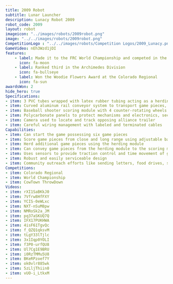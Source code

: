 ```yaml
---
title: 2009 Robot
subtitle: Lunar Launcher
description: Lunacy Robot 2009
robot_code: 2009
layout: robot
imageicon: "../images/robots/2009robot.png"
image: "../../images/robots/2009robot.png"
CompetitionLogo : "../../images/robots/Competition Logos/2009_Lunacy.png"
GameVideo: nEh3Wzd1jDI
features:
    - label: Made it to the FRC World Championship and competed in the Archimedes Division
      icon: fa-moon
    - label: Ranked third in the Archimedes Division
      icon: fa-bullseye
    - label: Won the Woodie Flowers Award at the Colorado Regional
      icon: fa-sun
awardsWon: 2
hide_hero: true
Specifications:
- item: 3 PVC tubes wrapped with latex rubber tubing acting as a herding module, driven by a high torque RS 545 motor and gearbox
- item: Curved aluminum rail conveyor system to transport game pieces, driven by a Globe motor through a jackshaft and #25 chain with 2.0" wide traction wheels (top wheel overdriven by 20%)
- item: Baseball shooter scoring module with 4 counter-rotating wheels to compress and shoot game pieces, made of waterjet-cut aluminum plates and driven by direct-drive CIM motors with adjustable wheels for close and long range scoring
- item: Polycarbonate panels to protect mechanisms and electronics, secured with Velcro
- item: Camera used to locate and track opposing alliance trailer
- item: Careful wiring management with labeled and terminated cables
Capabilities:
- item: Can start the game possessing six game pieces
- item: Score game pieces from close and long range using adjustable baseball shooter
- item: Herd additional game pieces using the herding module
- item: Can convey game pieces from the herding module to the scoring module via the curved rail conveyor
- item: Uses sensors to provide traction control and time movement of game pieces through the robot
- item: Robust and easily serviceable design
- item: Community outreach efforts like sending letters, food drives, summer camps, school presentations
Competitions:
- item: Colorado Regional
- item: World Championship
- item: CowTown ThrowDown
Videos:
- item: rXI1SaBKkJ0
- item: 7Vfrw8HfFXY
- item: YCIS-0eWLxc
- item: NXT-nSuM8pw
- item: NMRoSk2a_JM
- item: pq37aSKUQ7Q
- item: IFX17PUKHWA
- item: 4isF61TgvQc
- item: f_QZQ1qksvM
- item: tLgY33lTjlc
- item: 3x1Iqp0YOLI
- item: f3P0-urfQU8
- item: Ul7Cg1E9BRU
- item: i0RzTMMu5U8
- item: BKeRPzoef7Y
- item: ok0vlr885wk
- item: 5zLljThiin0
- item: vUO-i_LtkxM
---
```

